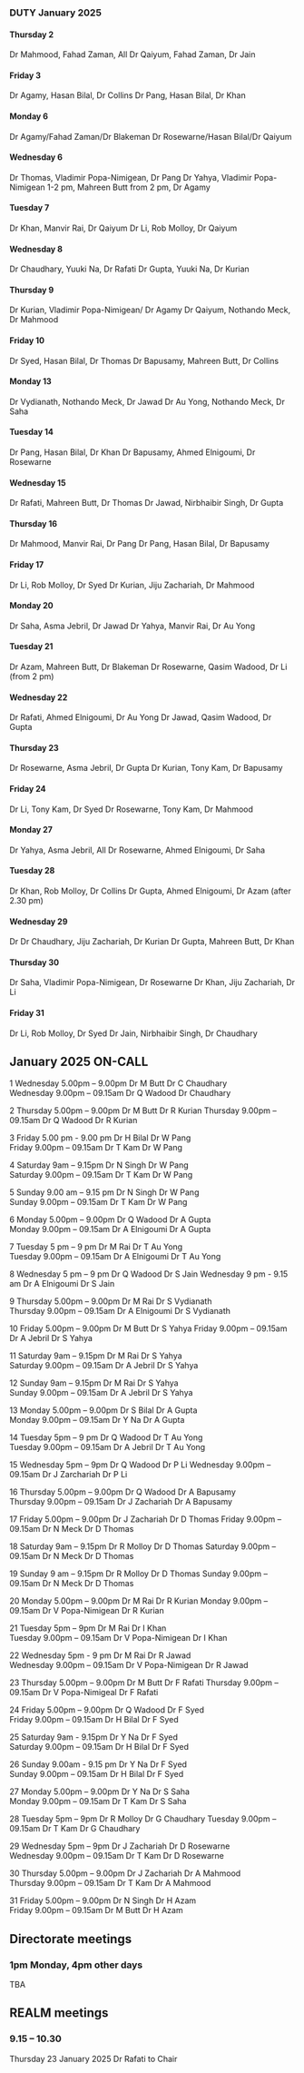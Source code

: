 

### DUTY January 2025

#### Thursday 2 
Dr Mahmood, Fahad Zaman, All
Dr Qaiyum, Fahad Zaman, Dr Jain

#### Friday 3
Dr Agamy, Hasan Bilal, Dr Collins
Dr Pang, Hasan Bilal, Dr Khan

#### Monday 6
Dr Agamy/Fahad Zaman/Dr Blakeman
Dr Rosewarne/Hasan Bilal/Dr Qaiyum

#### Wednesday 6
Dr Thomas, Vladimir Popa-Nimigean, Dr Pang
Dr Yahya, Vladimir Popa-Nimigean 1-2 pm, Mahreen Butt from 2 pm, Dr Agamy

#### Tuesday 7
Dr Khan, Manvir Rai, Dr Qaiyum
Dr Li, Rob Molloy, Dr Qaiyum

#### Wednesday 8
Dr Chaudhary, Yuuki Na, Dr Rafati
Dr Gupta, Yuuki Na, Dr Kurian

#### Thursday 9
Dr Kurian, Vladimir Popa-Nimigean/ Dr Agamy
Dr Qaiyum, Nothando Meck, Dr Mahmood

#### Friday 10
Dr Syed, Hasan Bilal, Dr Thomas
Dr Bapusamy, Mahreen Butt, Dr Collins

#### Monday 13
Dr Vydianath, Nothando Meck, Dr Jawad
Dr Au Yong, Nothando Meck, Dr Saha

#### Tuesday 14
Dr Pang, Hasan Bilal, Dr Khan
Dr Bapusamy, Ahmed Elnigoumi, Dr Rosewarne

#### Wednesday 15
Dr Rafati, Mahreen Butt, Dr Thomas
Dr Jawad, Nirbhaibir Singh, Dr Gupta

#### Thursday 16
Dr Mahmood, Manvir Rai, Dr Pang
Dr Pang, Hasan Bilal, Dr Bapusamy

#### Friday 17
Dr Li, Rob Molloy, Dr Syed
Dr Kurian, Jiju Zachariah, Dr Mahmood

#### Monday 20
Dr Saha, Asma Jebril, Dr Jawad
Dr Yahya, Manvir Rai, Dr Au Yong

#### Tuesday 21
Dr Azam, Mahreen Butt, Dr Blakeman
Dr Rosewarne, Qasim Wadood, Dr Li (from 2 pm)

#### Wednesday 22
Dr Rafati, Ahmed Elnigoumi, Dr Au Yong
Dr Jawad, Qasim Wadood, Dr Gupta

#### Thursday 23
Dr Rosewarne, Asma Jebril, Dr Gupta
Dr Kurian, Tony Kam, Dr Bapusamy

#### Friday 24
Dr Li, Tony Kam, Dr Syed
Dr Rosewarne, Tony Kam, Dr Mahmood

#### Monday 27
Dr Yahya, Asma Jebril, All
Dr Rosewarne, Ahmed Elnigoumi, Dr Saha

#### Tuesday 28
Dr Khan, Rob Molloy, Dr Collins
Dr Gupta, Ahmed Elnigoumi, Dr Azam (after 2.30 pm)

#### Wednesday 29
Dr Dr Chaudhary, Jiju Zachariah, Dr Kurian
Dr Gupta, Mahreen Butt, Dr Khan

#### Thursday 30
Dr Saha, Vladimir Popa-Nimigean, Dr Rosewarne
Dr Khan, Jiju Zachariah, Dr Li

#### Friday 31
Dr Li, Rob Molloy, Dr Syed
Dr Jain, Nirbhaibir Singh, Dr Chaudhary

## January 2025 ON-CALL

1	Wednesday 5.00pm – 9.00pm	Dr M Butt	Dr C Chaudhary	
	Wednesday 9.00pm – 09.15am	Dr Q Wadood	Dr Chaudhary	

2	Thursday 5.00pm – 9.00pm	Dr M Butt 	Dr R Kurian	
	Thursday 9.00pm – 09.15am	Dr Q Wadood	Dr R Kurian
 
3	Friday 5.00 pm - 9.00 pm 	Dr H Bilal	Dr W Pang	
	Friday 9.00pm – 09.15am		Dr T Kam	Dr W Pang

4	Saturday 9am – 9.15pm		Dr N Singh	Dr W Pang	
	Saturday 9.00pm – 09.15am	Dr T Kam 	Dr W Pang	
  
5	Sunday 9.00 am – 9.15 pm	Dr N Singh	Dr W Pang	
	Sunday 9.00pm – 09.15am		Dr T Kam	Dr W Pang	
 
6	Monday 5.00pm – 9.00pm		Dr Q Wadood	Dr A Gupta	
	Monday 9.00pm – 09.15am		Dr A Elnigoumi	Dr A Gupta	
 
7	Tuesday 5 pm – 9 pm		Dr M Rai	Dr T Au Yong	
	Tuesday 9.00pm – 09.15am	Dr A Elnigoumi	Dr T Au Yong	
 
8	Wednesday 5 pm – 9 pm		Dr Q Wadood	Dr S Jain
	Wednesday 9 pm - 9.15 am	Dr A Elnigoumi	Dr S Jain	
 
9	Thursday 5.00pm – 9.00pm	Dr M Rai	Dr S Vydianath	
	Thursday 9.00pm – 09.15am	Dr A Elnigoumi	Dr S Vydianath	
 
10	Friday 5.00pm – 9.00pm		Dr M Butt	Dr S Yahya
	Friday 9.00pm – 09.15am		Dr A Jebril	Dr S Yahya
 
11	Saturday 9am – 9.15pm		Dr M Rai	Dr S Yahya	
	Saturday 9.00pm – 09.15am	Dr A Jebril	Dr S Yahya	
 
12	Sunday 9am – 9.15pm		Dr M Rai	Dr S Yahya	
	Sunday 9.00pm – 09.15am		Dr A Jebril	Dr S Yahya	
 
13	Monday 5.00pm – 9.00pm		Dr S Bilal	Dr A Gupta 	
	Monday 9.00pm – 09.15am		Dr Y Na		Dr A Gupta	
 
14	Tuesday 5pm – 9 pm 		Dr Q Wadood	Dr T Au Yong	
	Tuesday 9.00pm – 09.15am	Dr A Jebril	Dr T Au Yong	
 
15	Wednesday 5pm – 9pm		Dr Q Wadood	Dr P Li	
	Wednesday 9.00pm – 09.15am	Dr J Zarchariah	Dr P Li	
 
16	Thursday 5.00pm – 9.00pm	Dr Q Wadood	Dr A Bapusamy	
	Thursday 9.00pm – 09.15am	Dr J Zachariah	Dr A Bapusamy	
 
17	Friday 5.00pm – 9.00pm		Dr J Zachariah	Dr D Thomas	
	Friday 9.00pm – 09.15am		Dr N Meck	Dr D Thomas	
 
18	Saturday 9am – 9.15pm		Dr R Molloy	Dr D Thomas	
	Saturday 9.00pm – 09.15am	Dr N Meck	Dr D Thomas	
 
19	Sunday 9 am – 9.15pm		Dr R Molloy	Dr D Thomas	
	Sunday 9.00pm – 09.15am		Dr N Meck	Dr D Thomas	
 
20	Monday 5.00pm – 9.00pm		Dr M Rai		Dr R Kurian	
	Monday 9.00pm – 09.15am		Dr V Popa-Nimigean	Dr R Kurian
 
21	Tuesday 5pm – 9pm		Dr M Rai		Dr I Khan	
	Tuesday 9.00pm – 09.15am	Dr V Popa-Nimigean	Dr I Khan
 
22	Wednesday 5pm - 9 pm		Dr M Rai		Dr R Jawad	
	Wednesday 9.00pm – 09.15am	Dr V Popa-Nimigean	Dr R Jawad	
 
23	Thursday 5.00pm – 9.00pm	Dr M Butt		Dr F Rafati	
	Thursday 9.00pm – 09.15am	Dr V Popa-Nimigeal	Dr F Rafati	
 
24	Friday 5.00pm – 9.00pm		Dr Q Wadood	Dr F Syed	
	Friday 9.00pm – 09.15am		Dr H Bilal	Dr F Syed	
 
25	Saturday 9am - 9.15pm		Dr Y Na		Dr F Syed	
	Saturday 9.00pm – 09.15am	Dr H Bilal	Dr F Syed	
 
26	Sunday 9.00am - 9.15 pm		Dr Y Na		Dr F Syed	
	Sunday 9.00pm – 09.15am		Dr H Bilal	Dr F Syed	
 
27	Monday 5.00pm – 9.00pm		Dr Y Na		Dr S Saha	
	Monday 9.00pm – 09.15am		Dr T Kam	Dr S Saha	
 
28	Tuesday 5pm – 9pm		Dr R Molloy	Dr G Chaudhary
	Tuesday 9.00pm – 09.15am	Dr T Kam	Dr G Chaudhary
 
29	Wednesday 5pm – 9pm		Dr J Zachariah	Dr D Rosewarne	
	Wednesday 9.00pm – 09.15am	Dr T Kam	Dr D Rosewarne
 
30	Thursday 5.00pm – 9.00pm	Dr J Zachariah	Dr A Mahmood	
	Thursday 9.00pm – 09.15am	Dr T Kam	Dr A Mahmood	
 
31	Friday 5.00pm – 9.00pm		Dr N Singh	Dr H Azam	
	Friday 9.00pm – 09.15am		Dr M Butt	Dr H Azam	
 


## Directorate meetings  
### 1pm Monday, 4pm other days

TBA

## REALM meetings
### 9.15 – 10.30

Thursday 23 January 2025	Dr Rafati to Chair




